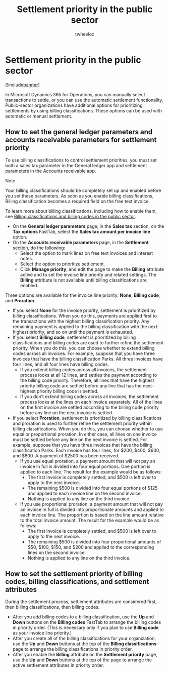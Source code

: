 ﻿---
# required metadata

title: Settlement priority in the public sector
description: In Microsoft Dynamics 365 for Operations, you can manually select transactions to settle, or you can use the automatic settlement functionality. Public-sector organizations have additional options for prioritizing settlements by using billing classifications. These options can be used with automatic or manual settlement.
author: twheeloc
manager: AnnBe
ms.date: 04/04/2017
ms.topic: article
ms.prod: 
ms.service: Dynamics365Operations
ms.technology: 

# optional metadata

ms.search.form: CustBillingClassification, CustBillingCode, CustParameters, CustSettlementPrioritySetup, LedgerParameters
# ROBOTS: 
audience: Application User
# ms.devlang: 
ms.reviewer: twheeloc
ms.search.scope: AX 7.0.0, Operations, Core
# ms.tgt_pltfrm: 
ms.custom: 19551
ms.assetid: b6f96e12-5614-4edf-9f67-47bf011b6ee7
ms.search.region: Global
ms.search.industry: Public sector
ms.author: brpotter
ms.search.validFrom: 2016-02-28
ms.dyn365.ops.version: AX 7.0.0

---

# Settlement priority in the public sector

[!include[banner](../includes/banner.md)]


In Microsoft Dynamics 365 for Operations, you can manually select transactions to settle, or you can use the automatic settlement functionality. Public-sector organizations have additional options for prioritizing settlements by using billing classifications. These options can be used with automatic or manual settlement.

How to set the general ledger parameters and accounts receivable parameters for settlement priority
---------------------------------------------------------------------------------------------------

To use billing classifications to control settlement priorities, you must set both a sales tax parameter in the General ledger app and settlement parameters in the Accounts receivable app. 

> [!NOTE]
> Your billing classifications should be completely set up and enabled before you set these parameters. As soon as you enable billing classifications, Billing classification becomes a required field on the free text invoice. 

To learn more about billing classifications, including how to enable them, see [Billing classifications and billing codes in the public sector](billing-classifications-billing-codes-public-sector.md).

-   On the **General ledger parameters** page, in the **Sales tax** section, on the **Tax options** FastTab, select the **Sales tax amount per invoice line** option.
-   On the **Accounts receivable parameters** page, in the **Settlement** section, do the following:
    -   Select the option to mark lines on free text invoices and interest notes.
    -   Select the option to prioritize settlement.
    -   Click **Manage priority**, and edit the page to make the **Billing** attribute active and to set the invoice line priority and related settings. The **Billing** attribute is not available until billing classifications are enabled.

Three options are available for the invoice line priority: **None**, **Billing code**, and **Proration**.

-   If you select **None** for the invoice priority, settlement is prioritized by billing classifications. When you do this, payments are applied first to the transactions with the highest billing classification priority. Any remaining payment is applied to the billing classification with the next-highest priority, and so on until the payment is exhausted.
-   If you select **Billing code**, settlement is prioritized by billing classifications and billing codes are used to further refine the settlement priority. When you do this, you can choose whether to extend billing codes across all invoices. For example, suppose that you have three invoices that have the billing classification Parks. All three invoices have four lines, and all four lines have billing codes.
    -   If you extend billing codes across all invoices, the settlement process looks at all 12 lines, and settles the payment according to the billing code priority. Therefore, all lines that have the highest priority billing code are settled before any line that has the next-highest priority billing code is settled.
    -   If you don’t extend billing codes across all invoices, the settlement process looks at the lines on each invoice separately. All of the lines on the first invoice are settled according to the billing code priority before any line on the next invoice is settled.
-   If you select **Proration**, settlement is prioritized by billing classifications and proration is used to further refine the settlement priority within billing classifications. When you do this, you can choose whether to use equal or proportional proration. In either case, all lines on one invoice must be settled before any line on the next invoice is settled. For example, suppose that you have three invoices that have the billing classification Parks. Each invoice has four lines, for $200, $400, $600, and $800. A payment of $2500 has been received.
    -   If you use equal proration, a payment amount that will not pay an invoice in full is divided into four equal portions. One portion is applied to each line. The result for the example would be as follows:
        -   The first invoice is completely settled, and $500 is left over to apply to the next invoice.
        -   The remaining $500 is divided into four equal portions of $125 and applied to each invoice line on the second invoice.
        -   Nothing is applied to any line on the third invoice.
    -   If you use proportional proration, a payment amount that will not pay an invoice in full is divided into proportionate amounts and applied to each invoice line. The proportion is based on the line amount relative to the total invoice amount. The result for the example would be as follows:
        -   The first invoice is completely settled, and $500 is left over to apply to the next invoice.
        -   The remaining $500 is divided into four proportional amounts of $50, $100, $150, and $200 and applied to the corresponding lines on the second invoice.
        -   Nothing is applied to any line on the third invoice.

## How to set the settlement priority of billing codes, billing classifications, and settlement attributes
During the settlement process, settlement attributes are considered first, then billing classifications, then billing codes.

-   After you add billing codes to a billing classification, use the **Up** and **Down** buttons on the **Billing codes** FastTab to arrange the billing codes in priority order. (This is necessary only if you plan to use **Billing code** as your invoice line priority.)
-   After you create all of the billing classifications for your organization, use the **Up** and **Down** buttons at the top of the **Billing classifications** page to arrange the billing classifications in priority order.
-   After you enable the **Billing** attribute on the **Settlement priority** page, use the **Up** and **Down** buttons at the top of the page to arrange the active settlement attributes in priority order.




